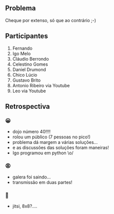 ## Problema
Cheque por extenso, só que ao contrário ;-)

## Participantes

1. Fernando
2. Igo Melo
3. Cláudio Berrondo
4. Celestino Gomes
5. Daniel Drumond
6. Chico Lúcio
7. Gustavo Brito
8. Antonio Ribeiro via Youtube
9. Leo via Youtube

## Retrospectiva

### 😀

- dojo número 40!!!!
- rolou um público (7 pessoas no pico!)
- problema dá margem a várias soluções...
- e as discussões das soluções foram maneiras!
- Igo programou em python \o/

### 😩

- galera foi saindo...
- transmissão em duas partes!

### 🤫

- jitsi, 8x8?....
